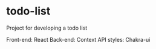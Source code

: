 # todo-list
Project for developing a todo list


Front-end: React
Back-end: Context API
styles: Chakra-ui
